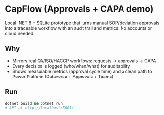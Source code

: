 

# CapFlow (Approvals + CAPA demo)

Local .NET 8 + SQLite prototype that turns manual SOP/deviation approvals into a traceable workflow with an audit trail and metrics. No accounts or cloud needed.

## Why
- Mirrors real QA/ISO/HACCP workflows: requests → approvals → CAPA
- Every decision is logged (who/when/what) for auditability
- Shows measurable metrics (approval cycle time) and a clean path to Power Platform (Dataverse + Approvals + Teams)

## Run
```bash
dotnet build && dotnet run
# API at http://localhost:5001/
